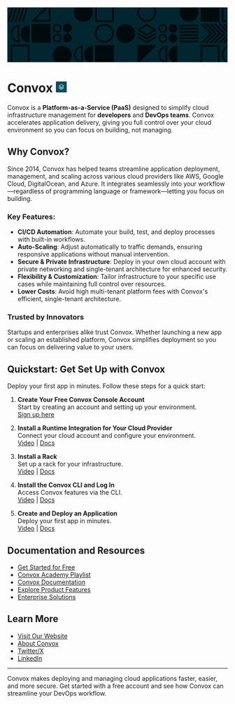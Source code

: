 ![Convox Banner](/images/banner.png)


# Convox ![Convox Logo](/images/logo.png)


Convox is a **Platform-as-a-Service (PaaS)** designed to simplify cloud infrastructure management for **developers** and **DevOps teams**. Convox accelerates application delivery, giving you full control over your cloud environment so you can focus on building, not managing.

## Why Convox?

Since 2014, Convox has helped teams streamline application deployment, management, and scaling across various cloud providers like AWS, Google Cloud, DigitalOcean, and Azure. It integrates seamlessly into your workflow—regardless of programming language or framework—letting you focus on building.

### Key Features:
- **CI/CD Automation**: Automate your build, test, and deploy processes with built-in workflows.
- **Auto-Scaling**: Adjust automatically to traffic demands, ensuring responsive applications without manual intervention.
- **Secure & Private Infrastructure**: Deploy in your own cloud account with private networking and single-tenant architecture for enhanced security.
- **Flexibility & Customization**: Tailor infrastructure to your specific use cases while maintaining full control over resources.
- **Lower Costs**: Avoid high multi-tenant platform fees with Convox's efficient, single-tenant architecture.

### Trusted by Innovators

Startups and enterprises alike trust Convox. Whether launching a new app or scaling an established platform, Convox simplifies deployment so you can focus on delivering value to your users.

## Quickstart: Get Set Up with Convox

Deploy your first app in minutes. Follow these steps for a quick start:

1. **Create Your Free Convox Console Account**  
   Start by creating an account and setting up your environment.  
   [Sign up here](https://console.convox.com/signup)

2. **Install a Runtime Integration for Your Cloud Provider**  
   Connect your cloud account and configure your environment.  
   [Video](https://youtu.be/gbY0ZUKf1L8?si=QTKQ6gM4Rc_9Z3S3) | [Docs](https://docs.convox.com/getting-started/introduction/#install-a-runtime-integration-for-your-cloud-provider)

3. **Install a Rack**  
   Set up a rack for your infrastructure.  
   [Video](https://youtu.be/ugbvWz1O3HM?si=rX6dwECl4miW0pSH) | [Docs](https://docs.convox.com/getting-started/introduction/#install-a-rack)

4. **Install the Convox CLI and Log In**  
   Access Convox features via the CLI.  
   [Video](https://youtu.be/HGajqcc1RCc?si=ujvwsxVvf1cAi45A) | [Docs](https://docs.convox.com/getting-started/introduction/#install-the-convox-cli-and-log-in)

5. **Create and Deploy an Application**  
   Deploy your first app in minutes.  
   [Video](https://youtu.be/8QSt4-fiPXU?si=ielt4ILSsYTh1TbK) | [Docs](https://docs.convox.com/getting-started/introduction/#deploy-a-sample-app)

## Documentation and Resources
- [Get Started for Free](https://console.convox.com/signup)
- [Convox Academy Playlist](https://www.youtube.com/playlist?list=PL3w2iTa7QRGP48BP0NNgsLWCjMS9v-0go)
- [Convox Documentation](https://docs.convox.com/getting-started/introduction)
- [Explore Product Features](https://convox.com/product)
- [Enterprise Solutions](https://convox.com/enterprise)

## Learn More
- [Visit Our Website](https://convox.com)
- [About Convox](https://convox.com/about)
- [Twitter/X](https://x.com/goconvox)
- [LinkedIn](https://linkedin.com/company/convox)

---

Convox makes deploying and managing cloud applications faster, easier, and more secure. Get started with a free account and see how Convox can streamline your DevOps workflow.
